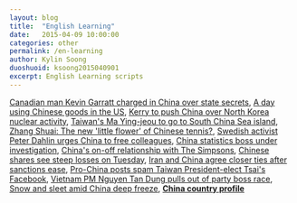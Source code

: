```yaml
---
layout: blog
title:  "English Learning"
date:   2015-04-09 10:00:00
categories: other
permalink: /en-learning
author: Kylin Soong
duoshuoid: ksoong2015040901
excerpt: English Learning scripts
---
```


[Canadian man Kevin Garratt charged in China over state secrets](http://www.bbc.com/news/world-asia-china-35436186), [A day using Chinese goods in the US](http://www.bbc.com/news/business-35364850), [Kerry to push China over North Korea nuclear activity](http://www.bbc.com/news/world-asia-china-35416532), [Taiwan's Ma Ying-jeou to go to South China Sea island](http://www.bbc.com/news/world-asia-35416409), [Zhang Shuai: The new 'little flower' of Chinese tennis?](http://www.bbc.com/news/world-asia-china-35407018), [Swedish activist Peter Dahlin urges China to free colleagues](http://www.bbc.com/news/world-asia-china-35413844), [China statistics boss under investigation](http://www.bbc.com/news/business-35410963), [China's on-off relationship with The Simpsons](http://www.bbc.com/news/world-asia-china-35398932), [Chinese shares see steep losses on Tuesday](http://www.bbc.com/news/35406457), [Iran and China agree closer ties after sanctions ease](http://www.bbc.com/news/world-middle-east-35390779), [Pro-China posts spam Taiwan President-elect Tsai's Facebook](http://www.bbc.com/news/world-asia-china-35368930), [Vietnam PM Nguyen Tan Dung pulls out of party boss race](http://www.bbc.com/news/world-asia-35401259), [Snow and sleet amid China deep freeze](http://www.bbc.com/news/world-asia-china-35398855), [**China country profile**](http://www.bbc.com/news/world-asia-pacific-13017877)  
